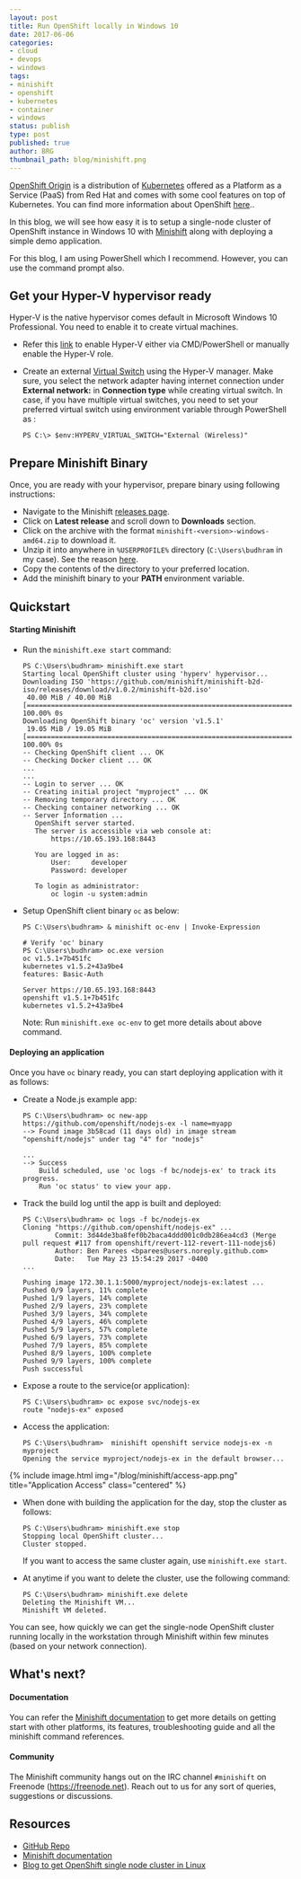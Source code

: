 ```yaml
---
layout: post
title: Run OpenShift locally in Windows 10
date: 2017-06-06
categories:
- cloud
- devops
- windows
tags:
- minishift
- openshift
- kubernetes
- container
- windows
status: publish
type: post
published: true
author: BRG
thumbnail_path: blog/minishift.png
---
```


[OpenShift Origin](https://github.com/openshift/origin) is a distribution of [Kubernetes](https://github.com/kubernetes/kubernetes) offered as a Platform as a Service (PaaS) from Red Hat and comes with some cool features on top of Kubernetes. 
You can find more information about OpenShift [here](https://github.com/openshift/origin)..

In this blog, we will see how easy it is to setup a single-node cluster of OpenShift instance in Windows 10 with [Minishift](https://github.com/minishift/minishift) along with deploying a simple demo application.

For this blog, I am using PowerShell which I recommend. However, you can use the command prompt also.

## Get your Hyper-V hypervisor ready

Hyper-V is the native hypervisor comes default in Microsoft Windows 10 Professional. You need to enable it to create virtual machines.

- Refer this [link](https://docs.microsoft.com/en-us/virtualization/hyper-v-on-windows/quick-start/enable-hyper-v) to enable Hyper-V either via CMD/PowerShell or manually enable the Hyper-V role.
- Create an external [Virtual Switch](https://msdn.microsoft.com/en-us/virtualization/hyperv_on_windows/quick_start/walkthrough_virtual_switch) using the Hyper-V manager. Make sure, you select the network adapter having internet connection under **External network:** in **Connection type** while creating virtual switch.
In case, if you have multiple virtual switches, you need to set your preferred virtual switch using environment variable through PowerShell as :

    `PS C:\> $env:HYPERV_VIRTUAL_SWITCH="External (Wireless)"`

## Prepare Minishift Binary

Once, you are ready with your hypervisor, prepare binary using following instructions:

- Navigate to the Minishift [releases page](https://github.com/minishift/minishift/releases/).
- Click on **Latest release** and scroll down to **Downloads** section.
- Click on the archive with the format `minishift-<version>-windows-amd64.zip` to download it.
- Unzip it into anywhere in `%USERPROFILE%` directory (`C:\Users\budhram` in my case). See the reason [here](https://github.com/minishift/minishift/issues/236).
- Copy the contents of the directory to your preferred location.
- Add the minishift binary to your **PATH** environment variable.

## Quickstart

#### Starting Minishift

- Run the `minishift.exe start` command:

  ```
  PS C:\Users\budhram> minishift.exe start
  Starting local OpenShift cluster using 'hyperv' hypervisor...
  Downloading ISO 'https://github.com/minishift/minishift-b2d-iso/releases/download/v1.0.2/minishift-b2d.iso'
   40.00 MiB / 40.00 MiB [==============================================================================] 100.00% 0s
  Downloading OpenShift binary 'oc' version 'v1.5.1'
   19.05 MiB / 19.05 MiB [==============================================================================] 100.00% 0s
  -- Checking OpenShift client ... OK
  -- Checking Docker client ... OK
  ...
  ...
  -- Login to server ... OK
  -- Creating initial project "myproject" ... OK
  -- Removing temporary directory ... OK
  -- Checking container networking ... OK
  -- Server Information ...
     OpenShift server started.
     The server is accessible via web console at:
         https://10.65.193.168:8443

     You are logged in as:
         User:     developer
         Password: developer

     To login as administrator:
         oc login -u system:admin
  ```

- Setup OpenShift client binary `oc` as below:

  ```
  PS C:\Users\budhram> & minishift oc-env | Invoke-Expression

  # Verify 'oc' binary
  PS C:\Users\budhram> oc.exe version
  oc v1.5.1+7b451fc
  kubernetes v1.5.2+43a9be4
  features: Basic-Auth

  Server https://10.65.193.168:8443
  openshift v1.5.1+7b451fc
  kubernetes v1.5.2+43a9be4
  ```

  Note: Run `minishift.exe oc-env` to get more details about above command.

#### Deploying an application

Once you have `oc` binary ready, you can start deploying application with it as follows:

- Create a Node.js example app:

  ```
  PS C:\Users\budhram> oc new-app https://github.com/openshift/nodejs-ex -l name=myapp
  --> Found image 3b58cad (11 days old) in image stream "openshift/nodejs" under tag "4" for "nodejs"

  ...
  --> Success
      Build scheduled, use 'oc logs -f bc/nodejs-ex' to track its progress.
      Run 'oc status' to view your app.
  ```

- Track the build log until the app is built and deployed:

  ```
  PS C:\Users\budhram> oc logs -f bc/nodejs-ex
  Cloning "https://github.com/openshift/nodejs-ex" ...
          Commit: 3d44de3ba8fef0b2baca4ddd001c0db286ea4cd3 (Merge pull request #117 from openshift/revert-112-revert-111-nodejs6)
          Author: Ben Parees <bparees@users.noreply.github.com>
          Date:   Tue May 23 15:54:29 2017 -0400
  ...

  Pushing image 172.30.1.1:5000/myproject/nodejs-ex:latest ...
  Pushed 0/9 layers, 11% complete
  Pushed 1/9 layers, 14% complete
  Pushed 2/9 layers, 23% complete
  Pushed 3/9 layers, 34% complete
  Pushed 4/9 layers, 46% complete
  Pushed 5/9 layers, 57% complete
  Pushed 6/9 layers, 73% complete
  Pushed 7/9 layers, 85% complete
  Pushed 8/9 layers, 100% complete
  Pushed 9/9 layers, 100% complete
  Push successful
  ```

- Expose a route to the service(or application):

  ```
  PS C:\Users\budhram> oc expose svc/nodejs-ex
  route "nodejs-ex" exposed
  ```

- Access the application:

  ```
  PS C:\Users\budhram>  minishift openshift service nodejs-ex -n myproject
  Opening the service myproject/nodejs-ex in the default browser...
  ```

{% include image.html
           img="/blog/minishift/access-app.png"
           title="Application Access"
           class="centered"
%}

- When done with building the application for the day, stop the cluster as follows:

  ```
  PS C:\Users\budhram> minishift.exe stop
  Stopping local OpenShift cluster...
  Cluster stopped.
  ```

  If you want to access the same cluster again, use `minishift.exe start`.

- At anytime if you want to delete the cluster, use the following command:

  ```
  PS C:\Users\budhram> minishift.exe delete
  Deleting the Minishift VM...
  Minishift VM deleted.
  ```

You can see, how quickly we can get the single-node OpenShift cluster running locally in the workstation through Minishift within few minutes (based on your network connection).

## What's next?

#### Documentation

You can refer the [Minishift documentation](https://docs.openshift.org/latest/minishift/index.html) to get more details on getting start with other platforms, its features, troubleshooting guide and all the minishift command references.

#### Community

The Minishift community hangs out on the IRC channel `#minishift` on Freenode (https://freenode.net). Reach out to us for any sort of queries, suggestions or discussions.

## Resources
- [GitHub Repo](https://github.com/minishift/minishift)
- [Minishift documentation](https://docs.openshift.org/latest/minishift/index.html)
- [Blog to get OpenShift single node cluster in Linux](http://www.projectatomic.io/blog/2017/05/minishift-intro/)
